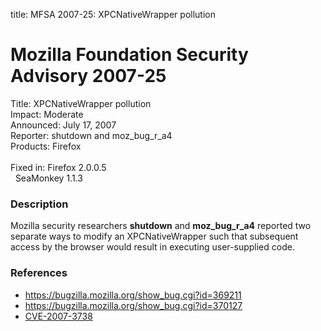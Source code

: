 title: MFSA 2007-25: XPCNativeWrapper pollution

<h1>Mozilla Foundation Security Advisory 2007-25</h1>

<p><span class="label">Title:</span>      XPCNativeWrapper pollution<br/>
<span class="label">Impact:</span>     Moderate<br/>
<span class="label">Announced:</span>  July 17, 2007<br/>
<span class="label">Reporter:</span>   shutdown and moz_bug_r_a4<br/>
<span class="label">Products:</span>   Firefox<br/>
<br/>
<span class="label">Fixed in:</span>   Firefox 2.0.0.5<br/>
<span class="label">&#160;</span>      SeaMonkey 1.1.3</p>

<h3>Description</h3>
<p>Mozilla security researchers <strong>shutdown</strong> and
<strong>moz_bug_r_a4</strong> reported two separate ways to modify
an XPCNativeWrapper such that subsequent access by the browser
would result in executing user-supplied code.</p>

<h3>References</h3>

<ul>
<li><a href="https://bugzilla.mozilla.org/show_bug.cgi?id=369211">
https://bugzilla.mozilla.org/show_bug.cgi?id=369211</a></li>
<li><a href="https://bugzilla.mozilla.org/show_bug.cgi?id=370127">
https://bugzilla.mozilla.org/show_bug.cgi?id=370127</a></li>
<li><a class="ex-ref" href="http://nvd.nist.gov/nvd.cfm?cvename=CVE-2007-3738">CVE-2007-3738</a></li>
</ul>



